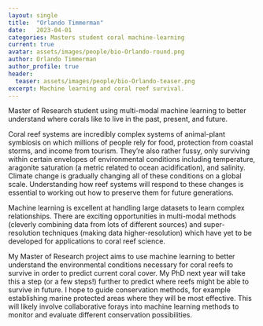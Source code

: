```yaml
---
layout: single
title:  "Orlando Timmerman"
date:   2023-04-01
categories: Masters student coral machine-learning
current: true
avatar: assets/images/people/bio-Orlando-round.png
author: Orlando Timmerman
author_profile: true
header:
  teaser: assets/images/people/bio-Orlando-teaser.png
excerpt: Machine learning and coral reef survival.
---
```


Master of Research student using multi-modal machine learning to better understand where corals like to live in the past, present, and future.

Coral reef systems are incredibly complex systems of animal-plant symbiosis on which millions of people rely for food, protection from coastal storms, and income from tourism. They’re also rather fussy, only surviving within certain envelopes of environmental conditions including temperature, aragonite saturation (a metric related to ocean acidification), and salinity. Climate change is gradually changing all of these conditions on a global scale. Understanding how reef systems will respond to these changes is essential to working out how to preserve them for future generations.

Machine learning is excellent at handling large datasets to learn complex relationships. There are exciting opportunities in multi-modal methods (cleverly combining data from lots of different sources) and super-resolution techniques (making data higher-resolution) which have yet to be developed for applications to coral reef science.

My Master of Research project aims to use machine learning to better understand the environmental conditions necessary for coral reefs to survive in order to predict current coral cover. My PhD next year will take this a step (or a few steps!) further to predict where reefs might be able to survive in future. I hope to guide conservation methods, for example establishing marine protected areas where they will be most effective. This will likely involve collaborative forays into machine learning methods to monitor and evaluate different conservation possibilities.